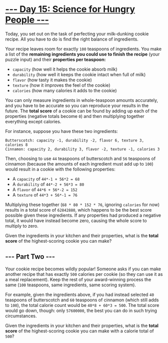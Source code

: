 # [--- Day 15: Science for Hungry People ---](https://adventofcode.com/2015/day/15)

Today, you set out on the task of perfecting your milk-dunking cookie recipe. All you have to do is find the right balance of ingredients.

Your recipe leaves room for exactly ``100`` teaspoons of ingredients. You make a list of the **remaining ingredients you could use to finish the recipe** (your puzzle input) and their **properties per teaspoon:**

- ``capacity`` (how well it helps the cookie absorb milk)
- ``durability`` (how well it keeps the cookie intact when full of milk)
- ``flavor`` (how tasty it makes the cookie)
- ``texture`` (how it improves the feel of the cookie)
- ``calories`` (how many calories it adds to the cookie)

You can only measure ingredients in whole-teaspoon amounts accurately, and you have to be accurate so you can reproduce your results in the future. The **total score** of a cookie can be found by adding up each of the properties (negative totals become ``0``) and then multiplying together everything except calories.

For instance, suppose you have these two ingredients:

```
Butterscotch: capacity -1, durability -2, flavor 6, texture 3, calories 8
Cinnamon: capacity 2, durability 3, flavor -2, texture -1, calories 3
```

Then, choosing to use ``44`` teaspoons of butterscotch and ``56`` teaspoons of cinnamon (because the amounts of each ingredient must add up to ``100``) would result in a cookie with the following properties:

- A ``capacity`` of ``44*-1 + 56*2 = 68``
- A ``durability`` of ``44*-2 + 56*3 = 80``
- A ``flavor`` of ``44*6 + 56*-2 = 152``
- A ``texture`` of ``44*3 + 56*-1 = 76``

Multiplying these together (``68 * 80 * 152 * 76``, ignoring ``calories`` for now) results in a total score of ``62842880``, which happens to be the best score possible given these ingredients. If any properties had produced a negative total, it would have instead become zero, causing the whole score to multiply to zero.

Given the ingredients in your kitchen and their properties, what is the **total score** of the highest-scoring cookie you can make?

## --- Part Two ---

Your cookie recipe becomes wildly popular! Someone asks if you can make another recipe that has exactly ``500`` calories per cookie (so they can use it as a meal replacement). Keep the rest of your award-winning process the same (``100`` teaspoons, same ingredients, same scoring system).

For example, given the ingredients above, if you had instead selected ``40`` teaspoons of butterscotch and ``60`` teaspoons of cinnamon (which still adds to ``100``), the total calorie count would be ``40*8 + 60*3 = 500``. The total score would go down, though: only ``57600000``, the best you can do in such trying circumstances.

Given the ingredients in your kitchen and their properties, what is the **total score** of the highest-scoring cookie you can make with a calorie total of ``500``?
